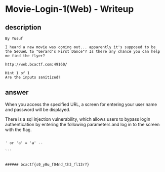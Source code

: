 # Movie-Login-1(Web) - Writeup

## description

````
By Yusuf

I heard a new movie was coming out... apparently it's supposed to be the SeQueL to "Gerard's First Dance"? Is there any chance you can help me find the flyer?

http://web.bcactf.com:49160/

Hint 1 of 1
Are the inputs sanitized?
````


## answer

When you access the specified URL, a screen for entering your user name and password will be displayed.

There is a sql injection vulnerability, which allows users to bypass login authentication by entering the following parameters and log in to the screen with the flag.

````

' or 'a' = 'a' -- 

```


###### bcactf{s0_y0u_f04nd_th3_fl13r?}
